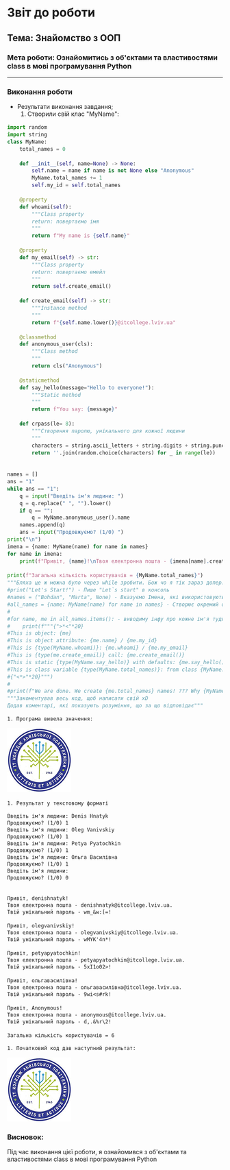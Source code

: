 # Звіт до роботи
## Тема: Знайомство з ООП
### Мета роботи: Ознайомитись з об'єктами та властивостями class в мові програмування Python
---
### Виконання роботи
- Результати виконання завдання;
    1. Створили свій клас "MyName":
```python
import random
import string
class MyName:
    total_names = 0 

    def __init__(self, name=None) -> None:
        self.name = name if name is not None else "Anonymous"  
        MyName.total_names += 1  
        self.my_id = self.total_names

    @property
    def whoami(self):
        """Class property
        return: повертаємо імя 
        """
        return f"My name is {self.name}"

    @property
    def my_email(self) -> str:
        """Class property
        return: повертаємо емейл
        """
        return self.create_email()

    def create_email(self) -> str:
        """Instance method
        """
        return f"{self.name.lower()}@itcollege.lviv.ua"

    @classmethod
    def anonymous_user(cls):
        """Class method
        """
        return cls("Anonymous")  

    @staticmethod
    def say_hello(message="Hello to everyone!"):
        """Static method
        """
        return f"You say: {message}"
    
    def crpass(le= 8):
        """Створення паролю, унікального для кожної людини
        """
        characters = string.ascii_letters + string.digits + string.punctuation #бібліотека string дає можливість вибрати рандомний символ
        return ''.join(random.choice(characters) for _ in range(le))


names = []
ans = "1"
while ans == "1":
    q = input("Введіть ім'я людини: ")
    q = q.replace(" ", "").lower()
    if q == "":
        q = MyName.anonymous_user().name 
    names.append(q)
    ans = input("Продовжуємо? (1/0) ")
print("\n")
imena = {name: MyName(name) for name in names}
for name in imena:
    print(f"Привіт, {name}!\nТвоя електронна пошта - {imena[name].create_email()}.\nТвій унікальний пароль - {MyName.crpass()}!\n")

print(f"Загальна кількість користувачів = {MyName.total_names}")
"""Бляха це ж можна було через while зробити. Бож чо я тік зараз допер.............. Нічого, так тоже норм"""
#print("Let's Start!") - Пише "Let`s start" в консоль
#names = ("Bohdan", "Marta", None) - Вказуємо Імена, які використовуються в класі
#all_names = {name: MyName(name) for name in names} - Створює окремий об'єкт для кожного імені
#
#for name, me in all_names.items(): - виводиму інфу про кожне ім'я тудимс-сюдимс
#    print(f"""{">*<"*20} 
#This is object: {me}  
#This is object attribute: {me.name} / {me.my_id} 
#This is {type(MyName.whoami)}: {me.whoami} / {me.my_email} 
#This is {type(me.create_email)} call: {me.create_email()} 
#This is static {type(MyName.say_hello)} with defaults: {me.say_hello()} 
#This is class variable {type(MyName.total_names)}: from class {MyName.total_names} / from object {me.total_names} 
#{"<*>"*20}""") 
#
#print(f"We are done. We create {me.total_names} names! ??? Why {MyName.total_names}?") - Виводить імена всі, які створили
"""Закоментував весь код, щоб написати свій xD
Додав коментарі, які показують розуміння, що за що відповідає"""
```
    1. Програма вивела значення:
![alt text](https://github.com/BobasB/it_college/raw/main/reports/pictures/logo-lit.jpg "ІТ Коледж")

    1. Результат у текстовому форматі
```text
Введіть ім'я людини: Denis Hnatyk
Продовжуємо? (1/0) 1
Введіть ім'я людини: Oleg Vanivskiy
Продовжуємо? (1/0) 1
Введіть ім'я людини: Petya Pyatochkin
Продовжуємо? (1/0) 1
Введіть ім'я людини: Ольга Василівна
Продовжуємо? (1/0) 1
Введіть ім'я людини: 
Продовжуємо? (1/0) 0


Привіт, denishnatyk!
Твоя електронна пошта - denishnatyk@itcollege.lviv.ua.    
Твій унікальний пароль - wm_&w:[=!

Привіт, olegvanivskiy!
Твоя електронна пошта - olegvanivskiy@itcollege.lviv.ua.  
Твій унікальний пароль - wMYK'4n*!

Привіт, petyapyatochkin!
Твоя електронна пошта - petyapyatochkin@itcollege.lviv.ua.
Твій унікальний пароль - 5xI1o02>!

Привіт, ольгавасилівна!
Твоя електронна пошта - ольгавасилівна@itcollege.lviv.ua. 
Твій унікальний пароль - 9wi<s#rk!

Привіт, Anonymous!
Твоя електронна пошта - anonymous@itcollege.lviv.ua.      
Твій унікальний пароль - d,.&%r\2!

Загальна кількість користувачів = 6
```
    1. Початковий код дав наступний результат:
![alt text](https://github.com/BobasB/it_college/raw/main/reports/pictures/logo-lit.jpg "ІТ Коледж")
### Висновок: 

Під час виконання цієї роботи, я ознайомився з об'єктами та властивостями class в мові програмування Python